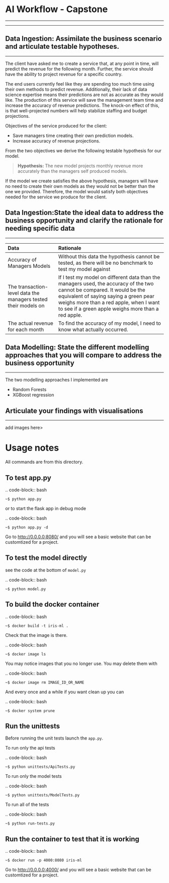 # AI Workflow - Capstone
* * * 
* * *
## Data Ingestion: Assimilate the business scenario and articulate testable hypotheses.
* * *
The client have asked me to create a service that, at any point in time, will predict the revenue for the following 
month. 
Further, the service should have the ability to project revenue for a specific country.  

The end users currently feel like they are spending too much time using their own methods to predict revenue. 
Additionally, their lack of data science expertise means their predictions are not as accurate as they would like.
The production of this service will save the management team time and increase the accuracy of revenue predictions.
The knock-on effect of this, is that well-projected numbers will help stabilize staffing and budget projections.  

Objectives of the service produced for the client:  
* Save managers time creating their own prediction models.
* Increase accuracy of revenue projections.

From the two objectives we derive the following testable hypothesis for our model. 
> **Hypothesis:** The new model projects monthly revenue more accurately than the managers self produced models.

If the model we create satisfies the above hypothesis, managers will have no need to create their own models as they
would not be better than the one we provided. 
Therefore, the model would satisfy both objectives needed for the service we produce for the client.



## Data Ingestion:State the ideal data to address the business opportunity and clarify the rationale for needing specific data
* * *

|Data |Rationale |  
|:----|:----|
|Accuracy of Managers Models| Without this data the hypothesis cannot be tested, as there will be no benchmark to test my model against|
|The transaction-level data the managers tested their models on|If I test my model on different data than the managers used, the accuracy of the two cannot be compared. It would be the equivalent of saying saying a green pear weighs more than a red apple, when I want to see if a green apple weighs more than a red apple.|
|The actual revenue for each month|To find the accuracy of my model, I need to know what actually occurred.

## Data Modelling: State the different modelling approaches that you will compare to address the business opportunity
* * *
The two modelling approaches I implemented are
* Random Forests
* XGBoost regression

## Articulate your findings with visualisations
* * *
add images here>








Usage notes
===============

All commands are from this directory.


To test app.py
---------------------

.. code-block:: bash

    ~$ python app.py

or to start the flask app in debug mode

.. code-block:: bash

    ~$ python app.py -d

Go to http://0.0.0.0:8080/ and you will see a basic website that can be customtized for a project.
    
To test the model directly
----------------------------

see the code at the bottom of `model.py`

.. code-block:: bash

    ~$ python model.py

To build the docker container
--------------------------------

.. code-block:: bash

    ~$ docker build -t iris-ml .

Check that the image is there.

.. code-block:: bash

    ~$ docker image ls
    
You may notice images that you no longer use. You may delete them with

.. code-block:: bash

    ~$ docker image rm IMAGE_ID_OR_NAME

And every once and a while if you want clean up you can

.. code-block:: bash

    ~$ docker system prune


Run the unittests
-------------------

Before running the unit tests launch the `app.py`.

To run only the api tests

.. code-block:: bash

    ~$ python unittests/ApiTests.py

To run only the model tests

.. code-block:: bash

    ~$ python unittests/ModelTests.py


To run all of the tests

.. code-block:: bash

    ~$ python run-tests.py

Run the container to test that it is working
----------------------------------------------    

.. code-block:: bash

    ~$ docker run -p 4000:8080 iris-ml

Go to http://0.0.0.0:4000/ and you will see a basic website that can be customtized for a project.



